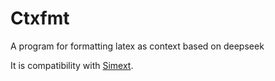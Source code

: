 # Ctxfmt
A program for formatting latex as context based on deepseek

It is compatibility with [Simext](https://github.com/EIPIofficial/Simext).
